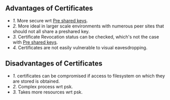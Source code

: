 ## Advantages of Certificates
- _1._ More secure wrt [Pre shared keys](../).
- _2._ More ideal in larger scale environments with numerous peer sites that should not all share a preshared key.
- _3._ Certificate Revocation status can be checked, which's not the case with [Pre shared keys](../).
- _4._ Certificates are not easily vulnerable to visual eavesdropping.

## Disadvantages of Certificates
- _1._ certificates can be compromised if access to filesystem on which they are stored is obtained.
- _2._ Complex process wrt psk.
- _3._ Takes more resources wrt psk.

